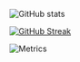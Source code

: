 <!-- 🌟 GitHub Stats -->
![GitHub stats](https://github-readme-stats.vercel.app/api?username=kaito5757&show_icons=true&count_private=true)

<!-- 🔥 コミット Streak -->
[![GitHub Streak](https://streak-stats.demolab.com?user=kaito5757&theme=default)](https://git.io/streak-stats)

<!-- 🧩 Metrics（要GitHub Actions）-->
![Metrics](https://raw.githubusercontent.com/kaito5757/kaito5757/main/github-metrics.svg)
